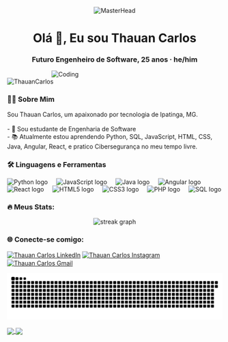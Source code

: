 <p align="center">
  <img src="https://t4.ftcdn.net/jpg/08/98/37/07/360_F_898370771_otjrZ1U1jRQo84EvPdOYPmSg9znewch2.jpg" alt="MasterHead" />
</p>

<h1 align="center">Olá 👋, Eu sou Thauan Carlos</h1>
<h3 align="center">Futuro Engenheiro de Software, 25 anos · he/him</h3>

<img align="right" alt="Coding" width="400" src="https://media.licdn.com/dms/image/v2/C4D12AQH9aXbuxR1kog/article-cover_image-shrink_720_1280/article-cover_image-shrink_720_1280/0/1592835525141?e=1729123200&v=beta&t=tRHkFLILj0hlBPttbSAhBNFLljJFtXsPTubzbMxqn1I">

<p align="left"> <img src="https://komarev.com/ghpvc/?username=ThauanCarlos&label=Visualizações%20do%20perfil&color=0e75b6&style=flat" alt="ThauanCarlos" /> </p>

### 👩‍💻 Sobre Mim

<p align="left">Sou Thauan Carlos, um apaixonado por tecnologia de Ipatinga, MG.<br><br>- 🔭 Sou estudante de Engenharia de Software<br>- 📚 Atualmente estou aprendendo Python, SQL, JavaScript, HTML, CSS, Java, Angular, React, e pratico Cibersegurança no meu tempo livre.</p>

### 🛠 Linguagens e Ferramentas

<div align="left">
  <img src="https://cdn.jsdelivr.net/gh/devicons/devicon/icons/python/python-original.svg" height="40" alt="Python logo" />
  <img width="12" />
  <img src="https://cdn.jsdelivr.net/gh/devicons/devicon/icons/javascript/javascript-original.svg" height="40" alt="JavaScript logo" />
  <img width="12" />
  <img src="https://cdn.jsdelivr.net/gh/devicons/devicon/icons/java/java-original.svg" height="40" alt="Java logo" />
  <img width="12" />
  <img src="https://cdn.jsdelivr.net/gh/devicons/devicon/icons/angularjs/angularjs-original.svg" height="40" alt="Angular logo" />
  <img width="12" />
  <img src="https://cdn.jsdelivr.net/gh/devicons/devicon/icons/react/react-original.svg" height="40" alt="React logo" />
  <img width="12" />
  <img src="https://cdn.jsdelivr.net/gh/devicons/devicon/icons/html5/html5-original.svg" height="40" alt="HTML5 logo" />
  <img width="12" />
  <img src="https://cdn.jsdelivr.net/gh/devicons/devicon/icons/css3/css3-original.svg" height="40" alt="CSS3 logo" />
  <img width="12" />
  <img src="https://cdn.jsdelivr.net/gh/devicons/devicon/icons/php/php-original.svg" height="40" alt="PHP logo" />
  <img width="12" />
  <img src="https://cdn.jsdelivr.net/gh/devicons/devicon/icons/mysql/mysql-original.svg" height="40" alt="SQL logo" />
</div>

### 🔥 Meus Stats:

<div align="center">
  <img src="https://streak-stats.demolab.com?user=ThauanCarlos&locale=pt-br&mode=daily&theme=dark&hide_border=false&border_radius=5&order=3" height="220" alt="streak graph" />
</div>

### 🌐 Conecte-se comigo:

<p align="left">
  <a href="https://www.linkedin.com/in/thauan-carlos/" target="_blank"><img align="center" src="https://img.shields.io/badge/-LinkedIn-%230077B5?style=for-the-badge&logo=linkedin&logoColor=white" alt="Thauan Carlos LinkedIn" /></a>
  <a href="https://www.instagram.com/thauancarlos_dev/" target="_blank"><img align="center" src="https://img.shields.io/badge/-Instagram-%23E4405F?style=for-the-badge&logo=instagram&logoColor=white" alt="Thauan Carlos Instagram" /></a>
  <a href="mailto:thauancarlos63@gmail.com"><img align="center" src="https://img.shields.io/badge/-Gmail-D14836?style=for-the-badge&logo=gmail&logoColor=white" alt="Thauan Carlos Gmail" /></a>
</p>

![Snake animation](https://github.com/ThauanCarlos/ThauanCarlos/blob/output/github-contribution-grid-snake.svg)

<div>
  <a href="https://github.com/ThauanCarlos">
    <img height="180em" align="center" src="https://github-readme-stats.vercel.app/api?username=ThauanCarlos&show_icons=true&theme=react&include_all_commits=true&count_private=true"/>
    <img height="180em" align="center" src="https://github-readme-stats.vercel.app/api/top-langs/?username=ThauanCarlos&layout=compact&langs_count=7&theme=react" />
  </a>
</div>
